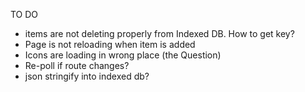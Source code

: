 TO DO

- items are not deleting properly from Indexed DB. How to get key?
- Page is not reloading when item is added
- Icons are loading in wrong place (the Question)
- Re-poll if route changes?
- json stringify into indexed db?